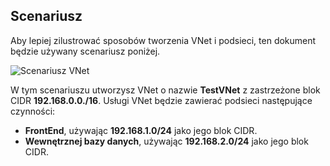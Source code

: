 ## <a name="scenario"></a>Scenariusz

Aby lepiej zilustrować sposobów tworzenia VNet i podsieci, ten dokument będzie używany scenariusz poniżej.

![Scenariusz VNet](./media/virtual-networks-create-vnet-scenario-include/vnet-scenario.png)

W tym scenariuszu utworzysz VNet o nazwie **TestVNet** z zastrzeżone blok CIDR **192.168.0.0./16**. Usługi VNet będzie zawierać podsieci następujące czynności: 

- **FrontEnd**, używając **192.168.1.0/24** jako jego blok CIDR.
- **Wewnętrznej bazy danych**, używając **192.168.2.0/24** jako jego blok CIDR.

 